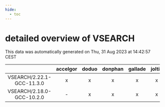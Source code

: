 ```yaml
---
hide:
  - toc
---
```


detailed overview of VSEARCH
============================


This data was automatically generated on Thu, 31 Aug 2023 at 14:42:57 CEST  

| |accelgor|doduo|donphan|gallade|joltik|skitty|swalot|victini|
| :---: | :---: | :---: | :---: | :---: | :---: | :---: | :---: | :---: |
|VSEARCH/2.22.1-GCC-11.3.0|x|x|x|x|x|x|x|x|
|VSEARCH/2.18.0-GCC-10.2.0|-|x|x|x|x|x|x|x|
